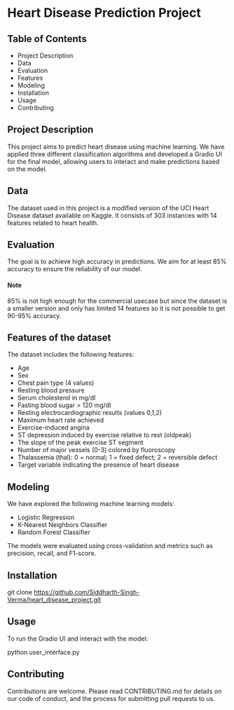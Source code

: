 # Heart Disease Prediction Project

## Table of Contents
- Project Description
- Data
- Evaluation
- Features
- Modeling
- Installation
- Usage
- Contributing


## Project Description
This project aims to predict heart disease using machine learning. We have applied three different classification algorithms and developed a Gradio UI for the final model, allowing users to interact and make predictions based on the model.

## Data
The dataset used in this project is a modified version of the UCI Heart Disease dataset available on Kaggle. It consists of 303 instances with 14 features related to heart health.

## Evaluation
The goal is to achieve high accuracy in predictions. We aim for at least 85% accuracy to ensure the reliability of our model.
#### Note 
85% is not high enough for the commercial usecase but since the dataset is a smaller version and only has limited 14 features so it is not possible to get  90-95% accuracy.
## Features of the dataset 
The dataset includes the following features:
- Age
- Sex
- Chest pain type (4 values)
- Resting blood pressure
- Serum cholesterol in mg/dl
- Fasting blood sugar > 120 mg/dl
- Resting electrocardiographic results (values 0,1,2)
- Maximum heart rate achieved
- Exercise-induced angina
- ST depression induced by exercise relative to rest (oldpeak)
- The slope of the peak exercise ST segment
- Number of major vessels (0-3) colored by fluoroscopy
- Thalassemia (thal): 0 = normal; 1 = fixed defect; 2 = reversible defect
- Target variable indicating the presence of heart disease

## Modeling
We have explored the following machine learning models:
- Logistic Regression
- K-Nearest Neighbors Classifier
- Random Forest Classifier

The models were evaluated using cross-validation and metrics such as precision, recall, and F1-score.

## Installation
git clone https://github.com/Siddharth-Singh-Verma/heart_disease_project.git


## Usage
To run the Gradio UI and interact with the model:

python user_interface.py

## Contributing
Contributions are welcome. Please read CONTRIBUTING.md for details on our code of conduct, and the process for submitting pull requests to us.